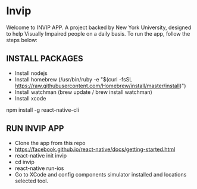 # Invip


Welcome to INVIP APP. A project backed by New York University, designed to help Visually Impaired people on a daily basis. To run the app, follow the steps below:

INSTALL PACKAGES
-----------------
* Install nodejs
* Install homebrew (/usr/bin/ruby -e "$(curl -fsSL https://raw.githubusercontent.com/Homebrew/install/master/install)")
* Install watchman (brew update  / brew install watchman)
* Install xcode

npm install -g react-native-cli

RUN INVIP APP
-----------------
* Clone the app from this repo
* https://facebook.github.io/react-native/docs/getting-started.html
* react-native init invip
* cd invip
* react-native run-ios
* Go to XCode and config components simulator installed and locations selected tool.
